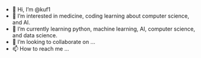 - 👋 Hi, I’m @kuf1
- 👀 I’m interested in medicine, coding learning about computer science, and AI.
- 🌱 I’m currently learning python, machine learning, AI, computer science, and data science.
- 💞️ I’m looking to collaborate on ...
- 📫 How to reach me ...

<!---
kuf1/kuf1 is a ✨ special ✨ repository because its `README.md` (this file) appears on your GitHub profile.
You can click the Preview link to take a look at your changes.
--->
